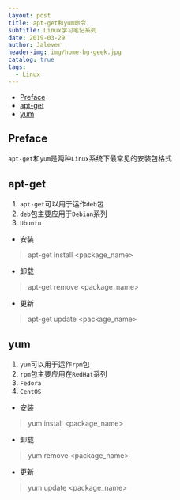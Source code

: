 ```yaml
---
layout: post
title: apt-get和yum命令
subtitle: Linux学习笔记系列
date: 2019-03-29
author: Jalever
header-img: img/home-bg-geek.jpg
catalog: true
tags:
  - Linux
---
```


- [Preface](#preface)
- [apt-get](#apt-get)
- [yum](#yum)

## Preface
`apt-get`和`yum`是两种`Linux`系统下最常见的安装包格式

## apt-get
1. `apt-get`可以用于运作`deb`包
2. `deb`包主要应用于`Debian`系列
3. `Ubuntu`
- 安装
> apt-get install <package_name> 
- 卸载
> apt-get remove <package_name> 
- 更新
> apt-get update <package_name>

## yum
1. `yum`可以用于运作`rpm`包
2. `rpm`包主要应用在`RedHat`系列
3. `Fedora`
4. `CentOS`
- 安装
> yum install <package_name> 
- 卸载
> yum remove <package_name> 
- 更新
> yum update <package_name> 
